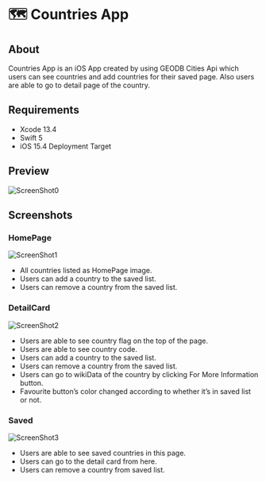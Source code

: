 # 🗺️ Countries App
## About
Countries App is an iOS App created by using GEODB Cities Api which users can see countries and add countries for their saved page. Also users are able to go to detail page of the country.

## Requirements
- Xcode 13.4
- Swift 5
- iOS 15.4 Deployment Target

## Preview
![ScreenShot0](https://github.com/bengisutunca/Countries/blob/main/Screenshots/gif.gif?raw=true)

## Screenshots
### HomePage
![ScreenShot1](https://github.com/bengisutunca/Countries/blob/main/Screenshots/ScreenShot1.png?raw=true)

- All countries listed as HomePage image. 
- Users can add a country to the saved list.
- Users can remove a country from the saved list.

### DetailCard
![ScreenShot2](https://github.com/bengisutunca/Countries/blob/main/Screenshots/ScreenShot2.png?raw=true)

- Users are able to see country flag on the top of the page. 
- Users are able to see country code.
- Users can add a country to the saved list.
- Users can remove a country from the saved list.
- Users can go to wikiData of the country by clicking For More Information button.
- Favourite button’s color changed according to whether it’s in saved list or not.

### Saved
![ScreenShot3](https://github.com/bengisutunca/Countries/blob/main/Screenshots/ScreenShot3.png?raw=true)

- Users are able to see saved countries in this page. 
- Users can go to the detail card from here.
- Users can remove a country from saved list.
